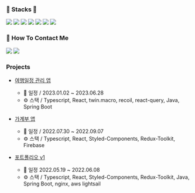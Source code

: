 ### 💪 Stacks 💪
![](https://img.shields.io/badge/Javascript-F7DF1E?&style=style=for-the-badge&logo=Javascript&logoColor=white)
![](https://img.shields.io/badge/Typescript-3178C6?&style=style=for-the-badge&logo=Typescript&logoColor=white) 
![](https://img.shields.io/badge/Html5-E34F26?&style=style=for-the-badge&logo=Html5&logoColor=white) 
![](https://img.shields.io/badge/Css3-1572B6?&style=style=for-the-badge&logo=Css3&logoColor=white) 
![](https://img.shields.io/badge/React-61DAFB?&style=style=for-the-badge&logo=React&logoColor=white) 
![](https://img.shields.io/badge/Redux-764ABC?&style=style=for-the-badge&logo=Redux&logoColor=white) 
![](https://img.shields.io/badge/MySQL-4479A1?&style=style=for-the-badge&logo=MySQL&logoColor=white) 

### 👀 How To Contact Me
[![](https://img.shields.io/badge/TechBlog-20C997?&style=style=for-the-badge&logo=Velog&logoColor=white)](https://velog.io/@song961003)
[![](https://img.shields.io/badge/SendMail-EA4335?&style=style=for-the-badge&logo=Gmail&logoColor=white)](mailto:song961003@gmail.com)

### Projects
- [여행일정 관리 앱](https://github.com/preCrew/preTravel)
  - 📆 일정 / 2023.01.02 ~ 2023.06.28
  - ⚙️ 스택 / Typescript, React, twin.macro, recoil, react-query, Java, Spring Boot
 
- [가계부 앱](https://github.com/preCrew/account_book)
  - 📆 일정 / 2022.07.30 ~ 2022.09.07  
  - ⚙️ 스택 / Typescript, React, Styled-Components, Redux-Toolkit, Firebase

- [포트폴리오 v1](https://github.com/Doosies/portfolio/)
  - 📆 일정 2022.05.19 ~ 2022.06.08
  - ⚙️ 스택 / Typescript, React, Styled-Components, Redux-Toolkit, Java, Spring Boot, nginx, aws lightsail 

  

